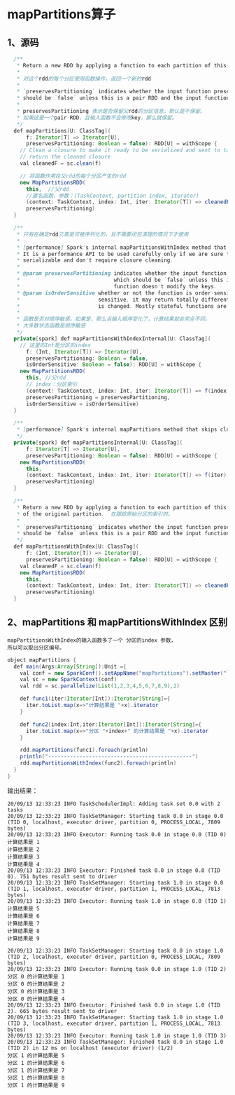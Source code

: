 # mapPartitions算子

## 1、源码

```java
  /**
   * Return a new RDD by applying a function to each partition of this RDD.
   * 
   * 对这个rdd的每个分区使用函数操作，返回一个新的rdd
   *
   * `preservesPartitioning` indicates whether the input function preserves the partitioner, which
   * should be `false` unless this is a pair RDD and the input function doesn't modify the keys.
   *
   * preservesPartitioning 表示是否保留父rdd的分区信息，默认是不保留。
   * 如果这是一个pair RDD，且输入函数不会修改key，那么就保留。
   */
  def mapPartitions[U: ClassTag](
      f: Iterator[T] => Iterator[U],
      preservesPartitioning: Boolean = false): RDD[U] = withScope {
  	// Clean a closure to make it ready to be serialized and sent to tasks
  	// return the cleaned closure
    val cleanedF = sc.clean(f)

    // 将函数作用在父rdd的每个分区产生的rdd
    new MapPartitionsRDD(
      this,  //父rdd
      //匿名函数，参数：(TaskContext, partition index, iterator)
      (context: TaskContext, index: Int, iter: Iterator[T]) => cleanedF(iter),
      preservesPartitioning)
  }

  /**
   * 只有在确定rdd元素是可被序列化的，且不需要闭包清理的情况下才使用
   * 
   * [performance] Spark's internal mapPartitionsWithIndex method that skips closure cleaning. 
   * It is a performance API to be used carefully only if we are sure that the RDD elements are
   * serializable and don't require closure cleaning.
   * 
   * @param preservesPartitioning indicates whether the input function preserves the partitioner,
   *                              which should be `false` unless this is a pair RDD and the input
   *                              function doesn't modify the keys.
   * @param isOrderSensitive whether or not the function is order-sensitive. If it's order
   *                         sensitive, it may return totally different result when the input order
   *                         is changed. Mostly stateful functions are order-sensitive.
   *
   * 函数是否对顺序敏感。如果是，那么当输入顺序变化了，计算结果就会完全不同。
   * 大多数状态函数是顺序敏感
   */
  private[spark] def mapPartitionsWithIndexInternal[U: ClassTag](
  	// 这里的Int是分区的index
      f: (Int, Iterator[T]) => Iterator[U], 
      preservesPartitioning: Boolean = false,
      isOrderSensitive: Boolean = false): RDD[U] = withScope {
    new MapPartitionsRDD(
      this, //父rdd
      // index：分区索引
      (context: TaskContext, index: Int, iter: Iterator[T]) => f(index, iter),
      preservesPartitioning = preservesPartitioning,
      isOrderSensitive = isOrderSensitive)
  }

  /**
   * [performance] Spark's internal mapPartitions method that skips closure cleaning. 跳过闭包清理
   */
  private[spark] def mapPartitionsInternal[U: ClassTag](
      f: Iterator[T] => Iterator[U],
      preservesPartitioning: Boolean = false): RDD[U] = withScope {
    new MapPartitionsRDD(
      this,
      (context: TaskContext, index: Int, iter: Iterator[T]) => f(iter),
      preservesPartitioning)
  }

  /**
   * Return a new RDD by applying a function to each partition of this RDD, while tracking the index
   * of the original partition.  在跟踪原始分区的索引时。
   *
   * `preservesPartitioning` indicates whether the input function preserves the partitioner, which
   * should be `false` unless this is a pair RDD and the input function doesn't modify the keys.
   */
  def mapPartitionsWithIndex[U: ClassTag](
      f: (Int, Iterator[T]) => Iterator[U],
      preservesPartitioning: Boolean = false): RDD[U] = withScope {
    val cleanedF = sc.clean(f)
    new MapPartitionsRDD(
      this,
      (context: TaskContext, index: Int, iter: Iterator[T]) => cleanedF(index, iter),
      preservesPartitioning)
  }


```

## 2、mapPartitions 和 mapPartitionsWithIndex 区别

	mapPartitionsWithIndex的输入函数多了一个 分区的index 参数，
	所以可以取出分区编号。

```java
object mapPartitions {
  def main(Args:Array[String]):Unit ={
    val conf = new SparkConf().setAppName("mapPartitions").setMaster("local")
    val sc = new SparkContext(conf)
    val rdd = sc.parallelize(List(1,2,3,4,5,6,7,8,9),2)

    def func1(iter:Iterator[Int]):Iterator[String]={
      iter.toList.map(x=>"计算结果是 "+x).iterator
    }

    def func2(index:Int,iter:Iterator[Int]):Iterator[String]={
      iter.toList.map(x=>"分区 "+index+" 的计算结果是 "+x).iterator
    }

    rdd.mapPartitions(func1).foreach(println)
    println("----------------------------------------------")
    rdd.mapPartitionsWithIndex(func2).foreach(println)
  }
}
```
输出结果：


	20/09/13 12:33:23 INFO TaskSchedulerImpl: Adding task set 0.0 with 2 tasks
	20/09/13 12:33:23 INFO TaskSetManager: Starting task 0.0 in stage 0.0 (TID 0, localhost, executor driver, partition 0, PROCESS_LOCAL, 7809 bytes)
	20/09/13 12:33:23 INFO Executor: Running task 0.0 in stage 0.0 (TID 0)
	计算结果是 1
	计算结果是 2
	计算结果是 3
	计算结果是 4
	20/09/13 12:33:23 INFO Executor: Finished task 0.0 in stage 0.0 (TID 0). 751 bytes result sent to driver
	20/09/13 12:33:23 INFO TaskSetManager: Starting task 1.0 in stage 0.0 (TID 1, localhost, executor driver, partition 1, PROCESS_LOCAL, 7813 bytes)
	20/09/13 12:33:23 INFO Executor: Running task 1.0 in stage 0.0 (TID 1)
	计算结果是 5
	计算结果是 6
	计算结果是 7
	计算结果是 8
	计算结果是 9

	20/09/13 12:33:23 INFO TaskSetManager: Starting task 0.0 in stage 1.0 (TID 2, localhost, executor driver, partition 0, PROCESS_LOCAL, 7809 bytes)
	20/09/13 12:33:23 INFO Executor: Running task 0.0 in stage 1.0 (TID 2)
	分区 0 的计算结果是 1
	分区 0 的计算结果是 2
	分区 0 的计算结果是 3
	分区 0 的计算结果是 4
	20/09/13 12:33:23 INFO Executor: Finished task 0.0 in stage 1.0 (TID 2). 665 bytes result sent to driver
	20/09/13 12:33:23 INFO TaskSetManager: Starting task 1.0 in stage 1.0 (TID 3, localhost, executor driver, partition 1, PROCESS_LOCAL, 7813 bytes)
	20/09/13 12:33:23 INFO Executor: Running task 1.0 in stage 1.0 (TID 3)
	20/09/13 12:33:23 INFO TaskSetManager: Finished task 0.0 in stage 1.0 (TID 2) in 12 ms on localhost (executor driver) (1/2)
	分区 1 的计算结果是 5
	分区 1 的计算结果是 6
	分区 1 的计算结果是 7
	分区 1 的计算结果是 8
	分区 1 的计算结果是 9